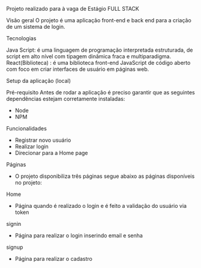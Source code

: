 Projeto realizado  para à vaga de Estágio FULL STACK

Visão geral
O projeto é uma aplicação front-end e back end para a criação de um sistema de login.

Tecnologias


Java Script: é uma linguagem de programação interpretada estruturada, de script em alto nível com tipagem dinâmica fraca e multiparadigma.
React(Biblioteca) : é uma biblioteca front-end JavaScript de código aberto com foco em criar interfaces de usuário em páginas web.



Setup da aplicação (local)

Pré-requisito
Antes de rodar a aplicação é preciso garantir que as seguintes dependências estejam corretamente instaladas:

- Node  
- NPM 


Funcionalidades
- Registrar novo usuário
- Realizar login
- Direcionar para a Home page




Páginas
- O projeto disponibiliza três páginas segue abaixo as páginas disponíveis no projeto:

Home

- Página quando é realizado o login e é feito a validação do usuário via token


signin

- Página para realizar o login inserindo email e senha

signup

- Página para realizar o cadastro
